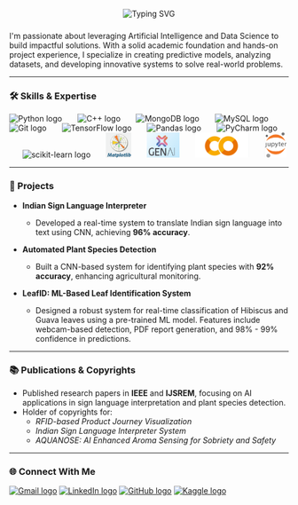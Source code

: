 
<p align="center">
    <img src="https://readme-typing-svg.herokuapp.com?font=Fira+Code&size=50&duration=3000&pause=1000&color=00FFFF&center=true&width=1000&lines=Soham+Nilesh+Vaidya+ML+Developer+and+Researcher;Crafting+the+future+with+Machine+Learning" alt="Typing SVG">
</p>






###

<div align="left">
  <p>I'm passionate about leveraging Artificial Intelligence and Data Science to build impactful solutions. With a solid academic foundation and hands-on project experience, I specialize in creating predictive models, analyzing datasets, and developing innovative systems to solve real-world problems.</p>
</div>

---

### 🛠 Skills & Expertise

<div align="left">
  <img src="https://cdn.jsdelivr.net/gh/devicons/devicon/icons/python/python-original.svg" height="40" alt="Python logo" />
  <img width="20" />
  <img src="https://cdn.jsdelivr.net/gh/devicons/devicon/icons/cplusplus/cplusplus-original.svg" height="40" alt="C++ logo" />
  <img width="20" />
  <img src="https://cdn.jsdelivr.net/gh/devicons/devicon/icons/mongodb/mongodb-original.svg" height="40" alt="MongoDB logo" />
  <img width="20" />
  <img src="https://cdn.jsdelivr.net/gh/devicons/devicon/icons/mysql/mysql-original.svg" height="40" alt="MySQL logo" />
  <img width="20" />
  <img src="https://cdn.jsdelivr.net/gh/devicons/devicon/icons/git/git-original.svg" height="40" alt="Git logo" />
  <img width="20" />
  <img src="https://cdn.jsdelivr.net/gh/devicons/devicon/icons/tensorflow/tensorflow-original.svg" height="40" alt="TensorFlow logo" />
  <img width="20" />
  <img src="https://cdn.jsdelivr.net/gh/devicons/devicon/icons/pandas/pandas-original.svg" height="40" alt="Pandas logo" />
  <img width="20" />
  <img src="https://cdn.jsdelivr.net/gh/devicons/devicon/icons/pycharm/pycharm-original.svg" height="40" alt="PyCharm logo" />
  <img width="20" />
  <img src="https://upload.wikimedia.org/wikipedia/commons/thumb/0/05/Scikit_learn_logo_small.svg/512px-Scikit_learn_logo_small.svg.png" height="40" alt="scikit-learn logo" />
  <img width="20" />
  <img src="matplotlogo.png" height="45" alt="Matplotlib logo" />
  <img width="20" />
  <img src="Genai_logo.png" height="45" alt="Genai logo" />

  <img width="20" />
  <img src="co.png" height="45" alt="Genai logo" />
  <img width="20" />
  <img src="j1.png" height="45" alt="Genai logo" />
</div>

---

### 🚀 Projects  

- **Indian Sign Language Interpreter**  
  - Developed a real-time system to translate Indian sign language into text using CNN, achieving **96% accuracy**.  

- **Automated Plant Species Detection**  
  - Built a CNN-based system for identifying plant species with **92% accuracy**, enhancing agricultural monitoring.  

- **LeafID: ML-Based Leaf Identification System**  
  - Designed a robust system for real-time classification of Hibiscus and Guava leaves using a pre-trained ML model. Features include webcam-based detection, PDF report generation, and 98% - 99% confidence in predictions.  

---

### 📚 Publications & Copyrights

- Published research papers in **IEEE** and **IJSREM**, focusing on AI applications in sign language interpretation and plant species detection.  
- Holder of copyrights for:  
  - *RFID-based Product Journey Visualization*  
  - *Indian Sign Language Interpreter System*  
  - *AQUANOSE: AI Enhanced Aroma Sensing for Sobriety and Safety*  

---

### 🌐 Connect With Me  

<div align="left">

  <a href="mailto:sohamvaidya333@gmail.com"><img src="https://img.shields.io/static/v1?message=Gmail&logo=gmail&label=&color=D14836&logoColor=white&labelColor=&style=for-the-badge" height="35" alt="Gmail logo" /></a>
  <a href="https://www.linkedin.com/in/soham-vaidya-b31b21224/"><img src="https://img.shields.io/static/v1?message=LinkedIn&logo=linkedin&label=&color=0077B5&logoColor=white&labelColor=&style=for-the-badge" height="35" alt="LinkedIn logo" /></a>
  <a href="https://github.com/SohamVaidya12"><img src="https://img.shields.io/static/v1?message=GitHub&logo=github&label=&color=181717&logoColor=white&labelColor=&style=for-the-badge" height="35" alt="GitHub logo" /></a>
  <a href="https://www.kaggle.com/sohamvaidya1627"><img src="https://img.shields.io/static/v1?message=Kaggle&logo=kaggle&label=&color=20BEFF&logoColor=white&labelColor=&style=for-the-badge" height="35" alt="Kaggle logo" /></a>

</div>


